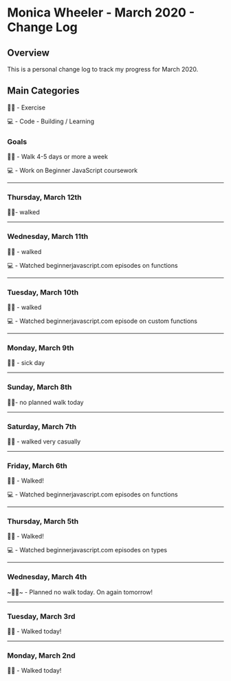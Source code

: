 # Monica Wheeler - March 2020 - Change Log

## Overview

This is a personal change log to track my progress for March 2020. 

## Main Categories

🚶‍♀️ - Exercise

💻 - Code - Building / Learning

### Goals

🚶‍♀️ - Walk 4-5 days or more a week

💻 - Work on Beginner JavaScript coursework

--- 

### Thursday, March 12th

🚶‍♀️- walked

---


### Wednesday, March 11th

🚶‍♀️ - walked

💻 - Watched beginnerjavascript.com episodes on functions

--- 

### Tuesday, March 10th

🚶‍♀️ - walked

💻 - Watched beginnerjavascript.com episode on custom functions

--- 

### Monday, March 9th

🚶‍♀️ - sick day

---

### Sunday, March 8th

🚶‍♀️- no planned walk today 

---

### Saturday, March 7th

🚶‍♀️ - walked very casually

---

### Friday, March 6th

🚶‍♀️ - Walked!

💻 - Watched beginnerjavascript.com episodes on functions

---

### Thursday, March 5th

🚶‍♀️ - Walked!

💻 - Watched beginnerjavascript.com episodes on types

---

### Wednesday, March 4th

~🚶‍♀️~ - Planned no walk today. On again tomorrow!

---

### Tuesday, March 3rd
🚶‍♀️ - Walked today! 

---

### Monday, March 2nd
🚶‍♀️ - Walked today! 
